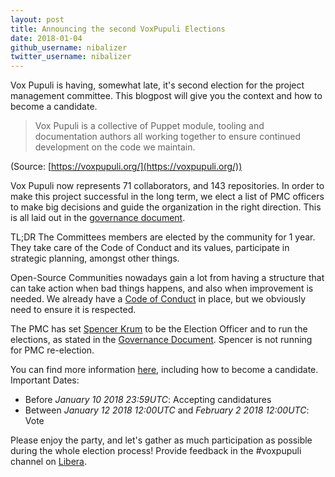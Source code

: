 ```yaml
---
layout: post
title: Announcing the second VoxPupuli Elections
date: 2018-01-04
github_username: nibalizer
twitter_username: nibalizer
---
```


Vox Pupuli is having, somewhat late, it's second election for the project management committee. This blogpost will give you the context and how to become a candidate.

> Vox Pupuli is a collective of Puppet module, tooling and documentation authors
> all working together to ensure continued development on the code we maintain.

(Source: [https://voxpupuli.org/](https://voxpupuli.org/))

Vox Pupuli now represents 71 collaborators, and 143 repositories. In order to make this project successful in the long term, we elect a list of PMC officers to make big decisions and guide the organization in the right direction. This is all laid out in the [governance document][g].

TL;DR The Committees members are elected by the community for 1 year. They take care of the Code of Conduct and its values, participate in strategic planning, amongst other things.

Open-Source Communities nowadays gain a lot from having a structure that can take action when bad things happens, and also when improvement is needed. We already have a [Code of Conduct][coc] in place, but we obviously need to ensure it is respected.


The PMC has set [Spencer Krum][sk] to be the Election Officer and to run the elections, as stated in the [Governance Document][gd]. Spencer is not running for PMC re-election.

You can find more information [here][e], including how to become a candidate.
Important Dates:

* Before *January 10 2018 23:59UTC*: Accepting candidatures
* Between *January 12 2018 12:00UTC* and *February 2 2018 12:00UTC*: Vote

Please enjoy the party, and let's gather as much participation as possible
during the whole election process! Provide feedback in the #voxpupuli channel on [Libera](https://web.libera.chat/?#voxpupuli).

[e]:https://github.com/voxpupuli/plumbing/blob/master/share/elections/2018-01.md
[sk]:https://github.com/nibalizer/
[daenney]:https://github.com/daenney
[me]:https://github.com/roidelapluie
[d]:https://github.com/voxpupuli/plumbing/pull/45
[gd]:https://github.com/voxpupuli/plumbing/blob/master/share/governance.md
[coc]:https://voxpupuli.org/coc/
[g]:https://github.com/voxpupuli/plumbing/blob/master/share/governance.md
